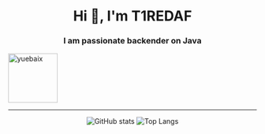 <h1 align="center">Hi 👋, I'm T1REDAF</h1>
<h3 align="center">I am passionate backender on Java</h3>
<img  height="100px" src="https://www.creatopy.com/blog/wp-content/uploads/2018/07/classic-dancing-banana-gif.gif" alt="yuebaix" />

---

<div align="center">

![GitHub stats](https://github-readme-stats.vercel.app/api?username=T1REDAF&show_icons=true&count_private=true&include_all_commits=true&title_color=f8333c&icon_color=f8333c)
![Top Langs](https://github-readme-stats.vercel.app/api/top-langs/?username=T1REDAF&layout=compact&custom_title=I%20use&title_color=f8333c&card_width=445)
</div>
